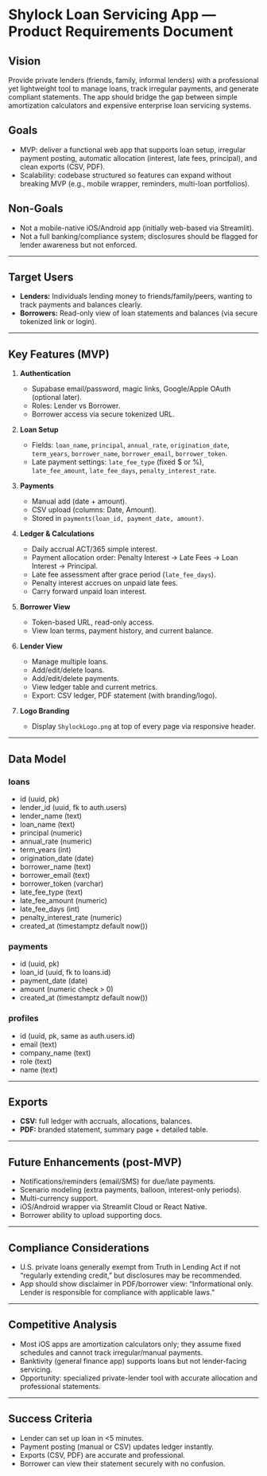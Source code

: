 # Shylock Loan Servicing App — Product Requirements Document

## Vision
Provide private lenders (friends, family, informal lenders) with a professional yet lightweight tool to manage loans, track irregular payments, and generate compliant statements. The app should bridge the gap between simple amortization calculators and expensive enterprise loan servicing systems.

## Goals
- MVP: deliver a functional web app that supports loan setup, irregular payment posting, automatic allocation (interest, late fees, principal), and clean exports (CSV, PDF).
- Scalability: codebase structured so features can expand without breaking MVP (e.g., mobile wrapper, reminders, multi-loan portfolios).

## Non-Goals
- Not a mobile-native iOS/Android app (initially web-based via Streamlit).
- Not a full banking/compliance system; disclosures should be flagged for lender awareness but not enforced.

---

## Target Users
- **Lenders:** Individuals lending money to friends/family/peers, wanting to track payments and balances clearly.
- **Borrowers:** Read-only view of loan statements and balances (via secure tokenized link or login).

---

## Key Features (MVP)
1. **Authentication**
   - Supabase email/password, magic links, Google/Apple OAuth (optional later).
   - Roles: Lender vs Borrower.
   - Borrower access via secure tokenized URL.

2. **Loan Setup**
   - Fields: `loan_name`, `principal`, `annual_rate`, `origination_date`, `term_years`, `borrower_name`, `borrower_email`, `borrower_token`.
   - Late payment settings: `late_fee_type` (fixed $ or %), `late_fee_amount`, `late_fee_days`, `penalty_interest_rate`.

3. **Payments**
   - Manual add (date + amount).
   - CSV upload (columns: Date, Amount).
   - Stored in `payments(loan_id, payment_date, amount)`.

4. **Ledger & Calculations**
   - Daily accrual ACT/365 simple interest.
   - Payment allocation order: Penalty Interest → Late Fees → Loan Interest → Principal.
   - Late fee assessment after grace period (`late_fee_days`).
   - Penalty interest accrues on unpaid late fees.
   - Carry forward unpaid loan interest.

5. **Borrower View**
   - Token-based URL, read-only access.
   - View loan terms, payment history, and current balance.

6. **Lender View**
   - Manage multiple loans.
   - Add/edit/delete loans.
   - Add/edit/delete payments.
   - View ledger table and current metrics.
   - Export: CSV ledger, PDF statement (with branding/logo).

7. **Logo Branding**
   - Display `ShylockLogo.png` at top of every page via responsive header.

---

## Data Model

### loans
- id (uuid, pk)
- lender_id (uuid, fk to auth.users)
- lender_name (text)
- loan_name (text)
- principal (numeric)
- annual_rate (numeric)
- term_years (int)
- origination_date (date)
- borrower_name (text)
- borrower_email (text)
- borrower_token (varchar)
- late_fee_type (text)
- late_fee_amount (numeric)
- late_fee_days (int)
- penalty_interest_rate (numeric)
- created_at (timestamptz default now())

### payments
- id (uuid, pk)
- loan_id (uuid, fk to loans.id)
- payment_date (date)
- amount (numeric check > 0)
- created_at (timestamptz default now())

### profiles
- id (uuid, pk, same as auth.users.id)
- email (text)
- company_name (text)
- role (text)
- name (text)

---

## Exports
- **CSV:** full ledger with accruals, allocations, balances.
- **PDF:** branded statement, summary page + detailed table.

---

## Future Enhancements (post-MVP)
- Notifications/reminders (email/SMS) for due/late payments.
- Scenario modeling (extra payments, balloon, interest-only periods).
- Multi-currency support.
- iOS/Android wrapper via Streamlit Cloud or React Native.
- Borrower ability to upload supporting docs.

---

## Compliance Considerations
- U.S. private loans generally exempt from Truth in Lending Act if not “regularly extending credit,” but disclosures may be recommended.
- App should show disclaimer in PDF/borrower view: “Informational only. Lender is responsible for compliance with applicable laws.”

---

## Competitive Analysis
- Most iOS apps are amortization calculators only; they assume fixed schedules and cannot track irregular/manual payments.
- Banktivity (general finance app) supports loans but not lender-facing servicing.
- Opportunity: specialized private-lender tool with accurate allocation and professional statements.

---

## Success Criteria
- Lender can set up loan in <5 minutes.
- Payment posting (manual or CSV) updates ledger instantly.
- Exports (CSV, PDF) are accurate and professional.
- Borrower can view their statement securely with no confusion.
